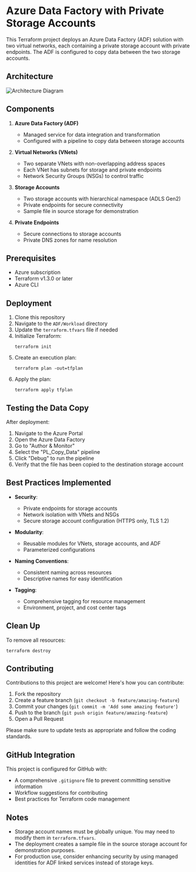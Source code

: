 # Azure Data Factory with Private Storage Accounts

This Terraform project deploys an Azure Data Factory (ADF) solution with two virtual networks, each containing a private storage account with private endpoints. The ADF is configured to copy data between the two storage accounts.

## Architecture

![Architecture Diagram](https://mermaid.ink/img/pako:eNqFkk1PwzAMhv9KlBMgdYceuExiQkgcEBJcOKDSNXFXa01SJemAqfrfcbquHYh9Sew3jh_bJ1RWE2aoQFvnXvYGnYcP0Gg9vGpwDg2-oXbwjNZb0BZWcABrULtPWMEeHFrQDnRNDWwxwBZqZ9GhgT3UzjXgLVXQGNQOvYfGOQdvYFBDZbFGD5VzDXhHFVTGNOgDVNY26D1VUFpToQ9QGlOjD1RCYbBC76EwukYfqYTcmhK9h9zoEn2iEnJrC_QOcmNK9JlKyKzJ0TvIjCnQFyohNTpD7yA1OkdfqYRE6xS9g0TrDH2jEhKjEvQOEq0S9J1KiLWK0TuItYrRDyohMipC7yAyKkI_qITQqBC9g9CoEP2kEgKjAvQOAqMC9ItK8I3y0TvwjfLRbyohUMpD7yBQykO_qQRPKRe9A08pF_2hEnylHPQOXKUc9JdKcJSy0TtwlLLRPyrhH2XoHdhK2egflTBTyk7QO5gplaBfVMJEKStG72CiVIx-UwljpawIvYOxUhH6QyWMlAoD9A5GSgXoL5UwVMoP0TsYKuWjf1TCQCk3Qu9goFSE_lEJfaWcGL2DvlIx-k8l9JRyEvQOeko56JFKmCvlpOgdzJVy0f8BXnkm3w?type=png)

## Components

1. **Azure Data Factory (ADF)**
   - Managed service for data integration and transformation
   - Configured with a pipeline to copy data between storage accounts

2. **Virtual Networks (VNets)**
   - Two separate VNets with non-overlapping address spaces
   - Each VNet has subnets for storage and private endpoints
   - Network Security Groups (NSGs) to control traffic

3. **Storage Accounts**
   - Two storage accounts with hierarchical namespace (ADLS Gen2)
   - Private endpoints for secure connectivity
   - Sample file in source storage for demonstration

4. **Private Endpoints**
   - Secure connections to storage accounts
   - Private DNS zones for name resolution

## Prerequisites

- Azure subscription
- Terraform v1.3.0 or later
- Azure CLI

## Deployment

1. Clone this repository
2. Navigate to the `ADF/Workload` directory
3. Update the `terraform.tfvars` file if needed
4. Initialize Terraform:
   ```
   terraform init
   ```
5. Create an execution plan:
   ```
   terraform plan -out=tfplan
   ```
6. Apply the plan:
   ```
   terraform apply tfplan
   ```

## Testing the Data Copy

After deployment:

1. Navigate to the Azure Portal
2. Open the Azure Data Factory
3. Go to "Author & Monitor"
4. Select the "PL_Copy_Data" pipeline
5. Click "Debug" to run the pipeline
6. Verify that the file has been copied to the destination storage account

## Best Practices Implemented

- **Security**:
  - Private endpoints for storage accounts
  - Network isolation with VNets and NSGs
  - Secure storage account configuration (HTTPS only, TLS 1.2)

- **Modularity**:
  - Reusable modules for VNets, storage accounts, and ADF
  - Parameterized configurations

- **Naming Conventions**:
  - Consistent naming across resources
  - Descriptive names for easy identification

- **Tagging**:
  - Comprehensive tagging for resource management
  - Environment, project, and cost center tags

## Clean Up

To remove all resources:

```
terraform destroy
```

## Contributing

Contributions to this project are welcome! Here's how you can contribute:

1. Fork the repository
2. Create a feature branch (`git checkout -b feature/amazing-feature`)
3. Commit your changes (`git commit -m 'Add some amazing feature'`)
4. Push to the branch (`git push origin feature/amazing-feature`)
5. Open a Pull Request

Please make sure to update tests as appropriate and follow the coding standards.

## GitHub Integration

This project is configured for GitHub with:
- A comprehensive `.gitignore` file to prevent committing sensitive information
- Workflow suggestions for contributing
- Best practices for Terraform code management

## Notes

- Storage account names must be globally unique. You may need to modify them in `terraform.tfvars`.
- The deployment creates a sample file in the source storage account for demonstration purposes.
- For production use, consider enhancing security by using managed identities for ADF linked services instead of storage keys.
